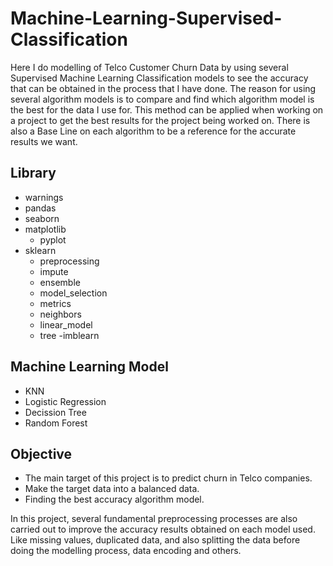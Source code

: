 # Machine-Learning-Supervised-Classification
Here I do modelling of Telco Customer Churn Data by using several Supervised Machine Learning Classification models to see the accuracy that can be obtained in the process that I have done. 
The reason for using several algorithm models is to compare and find which algorithm model is the best for the data I use for. This method can be applied when working on a project to get the best results for the project being worked on. 
There is also a Base Line on each algorithm to be a reference for the accurate results we want.
## Library
- warnings
- pandas
- seaborn
- matplotlib
	- pyplot
- sklearn
	- preprocessing
	- impute
	- ensemble
	- model_selection
	- metrics
	- neighbors
	- linear_model
	- tree
-imblearn
## Machine Learning Model
- KNN
- Logistic Regression
- Decission Tree
- Random Forest
## Objective
- The main target of this project is to predict churn in Telco companies.
- Make the target data into a balanced data. 
- Finding the best accuracy algorithm model.

In this project, several fundamental preprocessing processes are also carried out to improve the accuracy results obtained on each model used. 
Like missing values, duplicated data, and also splitting the data before doing the modelling process, data encoding and others.
